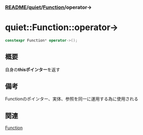 ### [README](../../README.md)/[quiet](../quiet.md)/[Function](Function.md)/operator->

# quiet::Function::operator->
``` C++
constexpr Function* operator->();
```

## 概要
自身の**thisポインター**を返す

## 備考
Functionのポインター、実体、参照を同一に運用する為に使用される

## 関連
[Function](Function.md) 

